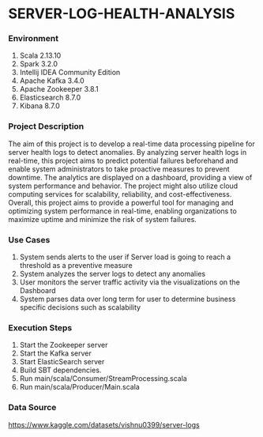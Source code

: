 # SERVER-LOG-HEALTH-ANALYSIS

### Environment

1. Scala 2.13.10
2. Spark 3.2.0
3. Intellij IDEA Community Edition
4. Apache Kafka 3.4.0
5. Apache Zookeeper 3.8.1
6. Elasticsearch 8.7.0
7. Kibana 8.7.0

### Project Description

The aim of this project is to develop a real-time data processing pipeline for server health logs to detect anomalies. By analyzing server health logs in real-time, this project aims to predict potential failures beforehand and enable system administrators to take proactive measures to prevent downtime. The analytics are displayed on a dashboard, providing a view of system performance and behavior. The project might also utilize cloud computing services for scalability, reliability, and cost-effectiveness. Overall, this project aims to provide a powerful tool for managing and optimizing system performance in real-time, enabling organizations to maximize uptime and minimize the risk of system failures.

### Use Cases

1. System sends alerts to the user if Server load is going to reach a threshold as a preventive measure
2. System analyzes the server logs to detect any anomalies
3. User monitors the server traffic activity via the visualizations on the Dashboard
4. System parses data over long term for user to determine business specific decisions such as scalability

### Execution Steps

1. Start the Zookeeper server
2. Start the Kafka server
3. Start ElasticSearch server
4. Build SBT dependencies.
5. Run main/scala/Consumer/StreamProcessing.scala
6. Run main/scala/Producer/Main.scala

### Data Source

https://www.kaggle.com/datasets/vishnu0399/server-logs
